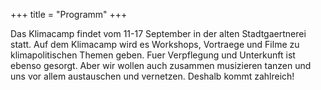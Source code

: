 +++
title = "Programm"
+++

Das Klimacamp findet vom 11-17 September in der alten Stadtgaertnerei statt. Auf dem Klimacamp wird es Workshops, Vortraege und Filme zu klimapolitischen Themen geben. Fuer Verpflegung und Unterkunft ist ebenso gesorgt. Aber wir wollen auch zusammen musizieren tanzen und uns vor allem austauschen und vernetzen. Deshalb kommt zahlreich! 
